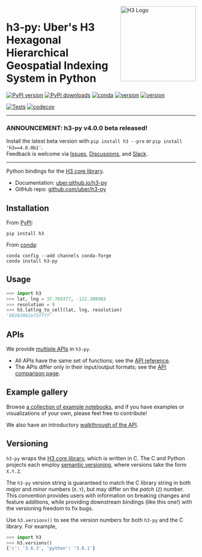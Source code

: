 <img align="right" src="https://uber.github.io/img/h3Logo-color.svg" alt="H3 Logo" width="200">

# **h3-py**: Uber's H3 Hexagonal Hierarchical Geospatial Indexing System in Python

<!-- TODO: have a nice 3d image of hexagons up front -->

[![PyPI version](https://badge.fury.io/py/h3.svg)](https://badge.fury.io/py/h3)
[![PyPI downloads](https://img.shields.io/pypi/dm/h3.svg)](https://pypistats.org/packages/h3)
[![conda](https://img.shields.io/conda/vn/conda-forge/h3-py.svg)](https://anaconda.org/conda-forge/h3-py)
[![version](https://img.shields.io/badge/h3-v3.7.1-blue.svg)](https://github.com/uber/h3/releases/tag/v3.7.1)
[![version](https://img.shields.io/badge/License-Apache%202.0-blue.svg)](https://github.com/uber/h3-py/blob/master/LICENSE)

[![Tests](https://github.com/uber/h3-py/workflows/tests/badge.svg)](https://github.com/uber/h3-py/actions)
[![codecov](https://codecov.io/gh/uber/h3-py/branch/master/graph/badge.svg)](https://codecov.io/gh/uber/h3-py)

----
### ANNOUNCEMENT: h3-py v4.0.0 beta released!
Install the latest beta version with `pip install h3 --pre`
or
`pip install 'h3==4.0.0b1'`. <br>
Feedback is welcome via
[Issues](https://github.com/uber/h3-py/issues/new),
[Discussions](https://github.com/uber/h3/discussions),
and
[Slack](https://join.slack.com/t/h3-core/shared_invite/zt-g6u5r1hf-W_~uVJmfeiWtMQuBGc1NNg).

----

Python bindings for the [H3 core library](https://h3geo.org/).

- Documentation: [uber.github.io/h3-py](https://uber.github.io/h3-py)
- GitHub repo: [github.com/uber/h3-py](https://github.com/uber/h3-py)

## Installation

From [PyPI](https://pypi.org/project/h3/):

```console
pip install h3
```

From [conda](https://github.com/conda-forge/h3-py-feedstock):

```console
conda config --add channels conda-forge
conda install h3-py
```


## Usage

```python
>>> import h3
>>> lat, lng = 37.769377, -122.388903
>>> resolution = 9
>>> h3.latlng_to_cell(lat, lng, resolution)
'89283082e73ffff'
```


## APIs

[api_comparison]: https://uber.github.io/h3-py/api_comparison
[api_reference]: https://uber.github.io/h3-py/api_reference

We provide [multiple APIs][api_comparison] in `h3-py`.

- All APIs have the same set of functions;
  see the [API reference][api_reference].
- The APIs differ only in their input/output formats;
  see the [API comparison page][api_comparison].


## Example gallery

Browse [a collection of example notebooks](https://github.com/uber/h3-py-notebooks),
and if you have examples or visualizations of your own, please feel free
to contribute!

[walkthrough]: https://nbviewer.jupyter.org/github/uber/h3-py-notebooks/blob/master/notebooks/usage.ipynb

We also have an introductory [walkthrough of the API][walkthrough].


## Versioning

<!-- todo: this should just be the h3.versions() docstring, yeah? -->

`h3-py` wraps the [H3 core library](https://github.com/uber/h3),
which is written in C.
The C and Python projects each employ
[semantic versioning](https://semver.org/),
where versions take the form `X.Y.Z`.

The `h3-py` version string is guaranteed to match the C library string
in both *major* and *minor* numbers (`X.Y`), but may differ on the
*patch* (`Z`) number.
This convention provides users with information on breaking changes and
feature additions, while providing downstream bindings (like this one!)
with the versioning freedom to fix bugs.

Use `h3.versions()` to see the version numbers for both
`h3-py` and the C library. For example,

```python
>>> import h3
>>> h3.versions()
{'c': '3.6.3', 'python': '3.6.1'}
```
